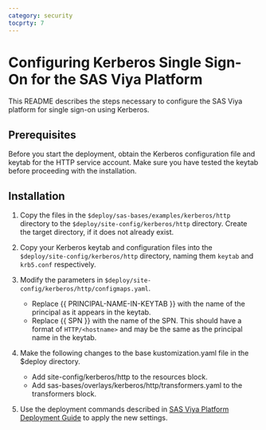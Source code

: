 ```yaml
---
category: security
tocprty: 7
---
```


# Configuring Kerberos Single Sign-On for the SAS Viya Platform

This README describes the steps necessary to configure the SAS Viya platform for single sign-on
using Kerberos.

## Prerequisites

Before you start the deployment, obtain the Kerberos configuration file and keytab for the HTTP
service account. Make sure you have tested the keytab before proceeding with the installation.

## Installation

1. Copy the files in the `$deploy/sas-bases/examples/kerberos/http` directory to the `$deploy/site-config/kerberos/http` directory. Create the target directory, if it does not already exist.

2. Copy your Kerberos keytab and configuration files into the `$deploy/site-config/kerberos/http` directory, naming them `keytab` and `krb5.conf` respectively.

3. Modify the parameters in `$deploy/site-config/kerberos/http/configmaps.yaml`.

   * Replace {{ PRINCIPAL-NAME-IN-KEYTAB }} with the name of the principal as it appears in the keytab.
   * Replace {{ SPN }} with the name of the SPN. This should have a format of `HTTP/<hostname>` and may be the same as the principal name in the keytab.

4. Make the following changes to the base kustomization.yaml file in the $deploy directory.

   * Add site-config/kerberos/http to the resources block.
   * Add sas-bases/overlays/kerberos/http/transformers.yaml to the transformers block.

5. Use the deployment commands described in [SAS Viya Platform Deployment Guide](http://documentation.sas.com/?cdcId=itopscdc&cdcVersion=default&docsetId=dplyml0phy0dkr&docsetTarget=titlepage.htm) to apply the new settings.